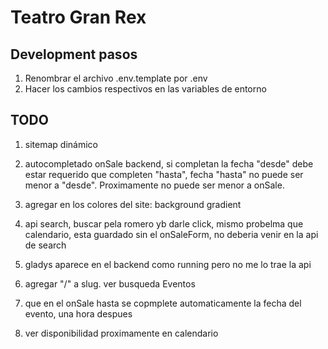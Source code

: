 # Teatro Gran Rex

## Development pasos

1. Renombrar el archivo .env.template por .env
2. Hacer los cambios respectivos en las variables de entorno

## TODO 

1. sitemap dinámico

2. autocompletado onSale backend, si completan la fecha "desde" debe estar requerido que completen "hasta", fecha "hasta" no puede ser menor a "desde". Proximamente no puede ser menor a onSale.

3. agregar en los colores del site: background gradient

4. api search, buscar pela romero yb darle click, mismo probelma que calendario, esta guardado sin el onSaleForm, no deberia venir en la api de search

5. gladys aparece en el backend como running pero no me lo trae la api

6. agregar "/" a slug. ver busqueda Eventos

7. que en el onSale hasta se copmplete automaticamente la fecha del evento, una hora despues

8. ver disponibilidad proximamente en calendario

